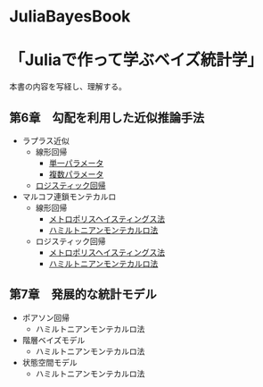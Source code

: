 # JuliaBayesBook

# 「Juliaで作って学ぶベイズ統計学」
本書の内容を写経し、理解する。

## 第6章　勾配を利用した近似推論手法
- ラプラス近似
  - 線形回帰
    - [単一パラメータ](https://github.com/akiabe/JuliaBayesBook/blob/main/src/lr_param_LA.ipynb)
    - [複数パラメータ](https://github.com/akiabe/JuliaBayesBook/blob/main/src/lr_params_LA.ipynb)
  - [ロジスティック回帰](https://github.com/akiabe/JuliaBayesBook/blob/main/src/logistics-regression_laplace.ipynb)
　
- マルコフ連鎖モンテカルロ
  - 線形回帰
    - [メトロポリスヘイスティングス法](https://github.com/akiabe/JuliaBayesBook/blob/main/src/linear-regression_GMH.ipynb)
    - [ハミルトニアンモンテカルロ法](https://github.com/akiabe/JuliaBayesBook/blob/main/src/linear-regression_HMC.ipynb)
  - ロジスティック回帰
    - [メトロポリスヘイスティングス法](https://github.com/akiabe/JuliaBayesBook/blob/main/src/logistic-regression_GMH.ipynb)
    - [ハミルトニアンモンテカルロ法](https://github.com/akiabe/JuliaBayesBook/blob/main/src/logistic-regression_HMC.ipynb)

## 第7章　発展的な統計モデル
- ポアソン回帰
  - ハミルトニアンモンテカルロ法
- 階層ベイズモデル
  - ハミルトニアンモンテカルロ法
- 状態空間モデル
  - ハミルトニアンモンテカルロ法
